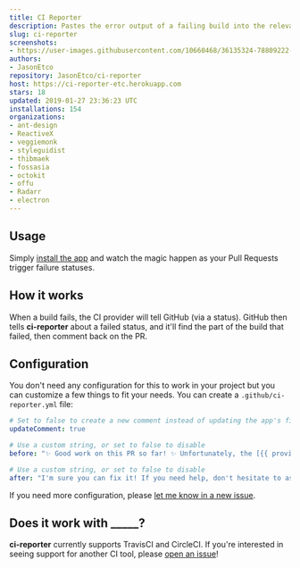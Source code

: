 ```yaml
---
title: CI Reporter
description: Pastes the error output of a failing build into the relevant PR.
slug: ci-reporter
screenshots:
- https://user-images.githubusercontent.com/10660468/36135324-78809222-1058-11e8-99cd-6cc100971066.png
authors:
- JasonEtco
repository: JasonEtco/ci-reporter
host: https://ci-reporter-etc.herokuapp.com
stars: 18
updated: 2019-01-27 23:36:23 UTC
installations: 154
organizations:
- ant-design
- ReactiveX
- veggiemonk
- styleguidist
- thibmaek
- fossasia
- octokit
- offu
- Radarr
- electron
---
```

## Usage

Simply [install the app](https://github.com/apps/ci-reporter) and watch the magic happen as your Pull Requests trigger failure statuses.

## How it works

When a build fails, the CI provider will tell GitHub (via a status). GitHub then tells **ci-reporter** about a failed status, and it'll find the part of the build that failed, then comment back on the PR.



## Configuration

You don't need any configuration for this to work in your project but you can customize a few things to fit your needs. You can create a `.github/ci-reporter.yml` file:

```yml
# Set to false to create a new comment instead of updating the app's first one
updateComment: true

# Use a custom string, or set to false to disable
before: "✨ Good work on this PR so far! ✨ Unfortunately, the [{{ provider }} build]({{ targetUrl }}) is failing as of {{ commit }}. Here's the output:"

# Use a custom string, or set to false to disable
after: "I'm sure you can fix it! If you need help, don't hesitate to ask a maintainer of the project!"
```

If you need more configuration, please [let me know in a new issue](https://github.com/JasonEtco/ci-reporter/issues/new?title=[Config]&body=Can%20you%20please%20add%20the%20___%20config%20option).



## Does it work with _____?

**ci-reporter** currently supports TravisCI and CircleCI. If you're interested in seeing support for another CI tool, please [open an issue](https://github.com/JasonEtco/ci-reporter/issues/new)!

